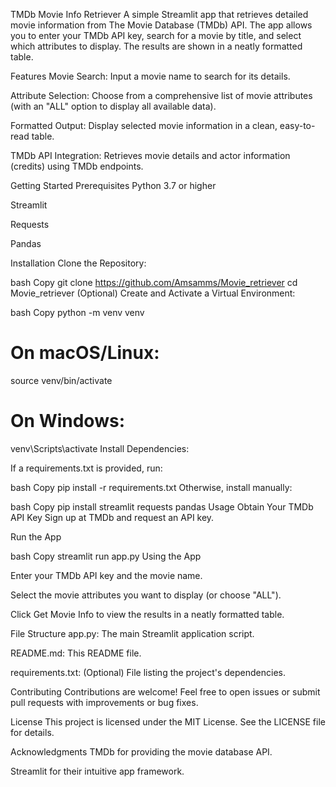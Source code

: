TMDb Movie Info Retriever
A simple Streamlit app that retrieves detailed movie information from The Movie Database (TMDb) API. The app allows you to enter your TMDb API key, search for a movie by title, and select which attributes to display. The results are shown in a neatly formatted table.

Features
Movie Search: Input a movie name to search for its details.

Attribute Selection: Choose from a comprehensive list of movie attributes (with an "ALL" option to display all available data).

Formatted Output: Display selected movie information in a clean, easy-to-read table.

TMDb API Integration: Retrieves movie details and actor information (credits) using TMDb endpoints.

Getting Started
Prerequisites
Python 3.7 or higher

Streamlit

Requests

Pandas

Installation
Clone the Repository:

bash
Copy
git clone https://github.com/Amsamms/Movie_retriever
cd Movie_retriever
(Optional) Create and Activate a Virtual Environment:

bash
Copy
python -m venv venv
# On macOS/Linux:
source venv/bin/activate
# On Windows:
venv\Scripts\activate
Install Dependencies:

If a requirements.txt is provided, run:

bash
Copy
pip install -r requirements.txt
Otherwise, install manually:

bash
Copy
pip install streamlit requests pandas
Usage
Obtain Your TMDb API Key
Sign up at TMDb and request an API key.

Run the App

bash
Copy
streamlit run app.py
Using the App

Enter your TMDb API key and the movie name.

Select the movie attributes you want to display (or choose "ALL").

Click Get Movie Info to view the results in a neatly formatted table.

File Structure
app.py: The main Streamlit application script.

README.md: This README file.

requirements.txt: (Optional) File listing the project's dependencies.

Contributing
Contributions are welcome! Feel free to open issues or submit pull requests with improvements or bug fixes.

License
This project is licensed under the MIT License. See the LICENSE file for details.

Acknowledgments
TMDb for providing the movie database API.

Streamlit for their intuitive app framework.